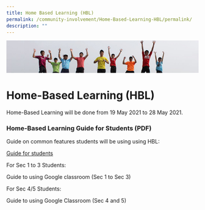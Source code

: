 ```yaml
---
title: Home Based Learning (HBL)
permalink: /community-involvement/Home-Based-Learning-HBL/permalink/
description: ""
---
```

![](/images/Banner.jpg)

Home-Based Learning (HBL)
=========================

Home-Based Learning will be done from 19 May 2021 to 28 May 2021.  
  

### Home-Based Learning Guide for Students (PDF)

  

Guide on common features students will be using using HBL:

[Guide for students](/files/Guide%20for%20students.pdf)

For Sec 1 to 3 Students:

Guide to using Google classroom (Sec 1 to Sec 3)


For Sec 4/5 Students:

Guide to using Google Classroom (Sec 4 and 5)